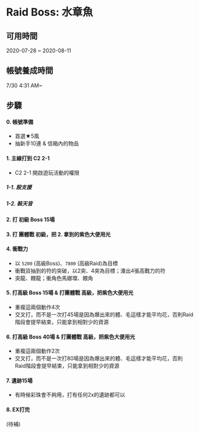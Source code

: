 # Raid Boss: 水章魚

## 可用時間
2020-07-28 ~ 2020-08-11

## 帳號養成時間
7/30 4:31 AM~

## 步驟
#### 0. 帳號準備
  - 首選★5風
  - 抽新手10連 & 信箱內的物品

#### 1. 主線打到 C2 2-1
  - C2 2-1 開啟遊玩活動的權限

##### 1-1. 設支援

##### 1-2. 裝天音

#### 2. 打 初級 Boss 15場
  
#### 3. 打 團體戰 初級，把 2. 拿到的紫色大便用光

#### 4. 衝戰力
  - 以 `5200` (高級Boss)、`7800` (高級Raid)為目標
  - 衝戰貨抽到的符的突破，以2突、4突為目標；湊出4張高戰力的符
  - 突龍、餵龍；衝角色馬娜環、餵角

#### 5. 打高級 Boss 15場 & 打團體戰 高級，把紫色大便用光
  - 重複這兩個動作4次
  - 交叉打，而不是一次打45場是因為爆出來的體、毛這樣才能平均花，否則Raid階段會提早結束，只能拿到相對少的資源

#### 6. 打高級 Boss 40場 & 打團體戰 高級，把紫色大便用光
  - 重複這兩個動作2次
  - 交叉打，而不是一次打80場是因為爆出來的體、毛這樣才能平均花，否則Raid階段會提早結束，只能拿到相對少的資源
  
#### 7. 遺跡15場
  - 有時候彩珠會不夠用，打有任何2x的遺跡都可以
  
#### 8. EX打完

(待補)
